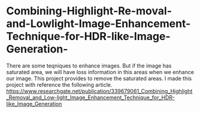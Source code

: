 # Combining-Highlight-Re-moval-and-Lowlight-Image-Enhancement-Technique-for-HDR-like-Image-Generation-
There are some teqniques to enhance images. But if the image has saturated area, we will have loss information in this areas when we enhance our image. This project provides to remove the saturated areas. I made this project with reference the following article. 
https://www.researchgate.net/publication/339679061_Combining_Highlight_Removal_and_Low-light_Image_Enhancement_Technique_for_HDR-like_Image_Generation

